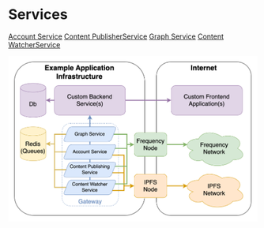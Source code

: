 # Services

<div class="button-links">
  <a href="./AccountService.html">Account Service</a>
  <a href="./ContentPublisher.html">Content PublisherService</a>
  <a href="./GraphService.html">Graph Service</a>
  <a href="./ContentWatcher.html">Content WatcherService</a>
</div>

![Gateway Application Microservice Diagram](../gateway_arch-TopLevelServices.drawio.png)
